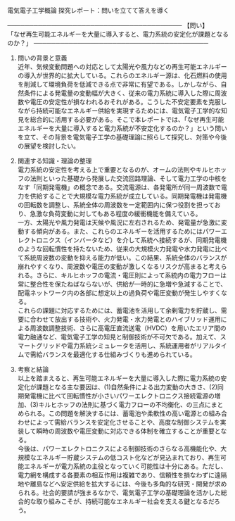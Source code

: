 電気電子工学概論 探究レポート：問いを立てて答えを導く

────────────────────────────────────────
【問い】  
「なぜ再生可能エネルギーを大量に導入すると、電力系統の安定化が課題となるのか？」
────────────────────────────────────────

1. 問いの背景と意義  
近年、気候変動問題への対応として太陽光や風力などの再生可能エネルギーの導入が世界的に拡大している。これらのエネルギー源は、化石燃料の使用を削減して環境負荷を低減できる点で非常に有望である。しかしながら、自然条件による発電量の変動幅が大きく、従来の電力系統に導入した際に周波数や電圧の安定性が損なわれるおそれがある。こうした不安定要素を克服しながら持続可能なエネルギー供給を実現するためには、電気電子工学的な知見を総合的に活用する必要がある。そこで本レポートでは、「なぜ再生可能エネルギーを大量に導入すると電力系統が不安定化するのか？」という問いを立て、その背景を電気電子工学の基礎理論に照らして探究し、対策や今後の展望を検討したい。

2. 関連する知識・理論の整理  
電力系統の安定性を考える上で重要となるのが、オームの法則やキルヒホッフの法則といった基礎から発展した交流回路理論、そして電力工学の中核をなす「同期発電機」の概念である。交流電源は、各発電所が同一周波数で電力を供給することで大規模な電力系統が成立している。同期発電機は発電機の回転数を調整し、系統全体の周波数を一定範囲内に保つ役割を担っており、急激な負荷変動に対してもある程度の緩衝機能を備えている。  
一方、太陽光や風力発電は天候や風況に左右されるため、発電量が急激に変動する傾向がある。また、これらのエネルギーを活用するためにはパワーエレクトロニクス（インバータなど）を介して系統へ接続するが、同期発電機のような回転慣性を持たないため、従来の大規模火力発電や水力発電に比べて系統周波数の変動を抑える能力が低い。この結果、系統全体のバランスが崩れやすくなり、周波数や電圧の変動が激しくなるリスクが高まると考えられる。さらに、キルヒホッフの電流・電圧則によって系統内の電力フローは常に整合性を保たねばならないが、供給が一時的に急増や急減することで、配電ネットワーク内の各部に想定以上の過負荷や電圧変動が発生しやすくなる。  
これらの課題に対応するためには、蓄電池を活用して余剰電力を貯蔵し、需要に合わせて放出する技術や、火力発電・水力発電とのハイブリッド運用による周波数調整技術、さらに高電圧直流送電（HVDC）を用いたエリア間の電力融通など、電気電子工学の知見と制御技術が不可欠である。加えて、スマートグリッドや電力系統シミュレータを活用し、系統運用者がリアルタイムで需給バランスを最適化する仕組みづくりも進められている。

3. 考察と結論  
以上を踏まえると、再生可能エネルギーを大量に導入した際に電力系統の安定化が課題となる主な要因は、(1)自然条件による出力変動の大きさ、(2)同期発電機に比べて回転慣性が小さいパワーエレクトロニクス接続電源の増加、(3)キルヒホッフの法則に基づく電力フローの不均衡化、の三点にまとめられる。この問題を解決するには、蓄電池や柔軟性の高い電源との組み合わせによって需給バランスを安定化させることや、高度な制御システムを実装して瞬時の周波数や電圧変動に対応できる体制を確立することが重要となる。  
今後は、パワーエレクトロニクスによる制御技術のさらなる高機能化や、大規模なエネルギー貯蔵システムの低コスト化などが見込まれており、再生可能エネルギーが電力系統の主役となっていく可能性は十分にある。ただし、電力網を構成する各要素の相互作用は複雑であり、信頼性を損なわずに遠隔地や離島などへ安定供給を拡大するには、今後も多角的な研究・開発が求められる。社会的要請が強まるなかで、電気電子工学の基礎理論を活かした総合的な取り組みこそが、持続可能なエネルギー社会を支える鍵となるだろう。